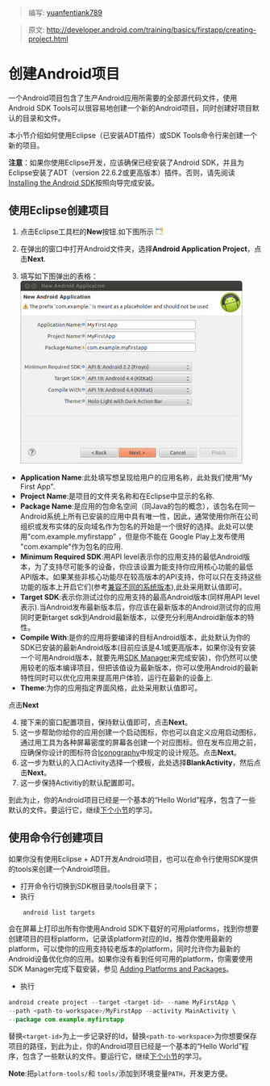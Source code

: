 > 编写: [yuanfentiank789](https://github.com/yuanfentiank789)

> 原文: <http://developer.android.com/training/basics/firstapp/creating-project.html>

# 创建Android项目

一个Android项目包含了生产Android应用所需要的全部源代码文件，使用Android SDK Tools可以很容易地创建一个新的Android项目，同时创建好项目默认的目录和文件。

本小节介绍如何使用Eclipse（已安装ADT插件）或SDK Tools命令行来创建一个新的项目。

**注意**：如果你使用Eclipse开发，应该确保已经安装了Android SDK，并且为Eclipse安装了ADT（version 22.6.2或更高版本）插件。否则，请先阅读 [Installing the Android SDK](http://developer.android.com/sdk/installing/index.html)按照向导完成安装。

## 使用Eclipse创建项目

1. 点击Eclipse工具栏的**New**按钮.如下图所示
![eclipse-new](eclipse-new.png)

2. 在弹出的窗口中打开Android文件夹，选择**Android Application Project**，点击**Next**.

3. 填写如下图弹出的表格：
![adt-firstapp-setup](adt-firstapp-setup.png)

  * **Application Name**:此处填写想呈现给用户的应用名称，此处我们使用“My First App".
  * **Project Name**:是项目的文件夹名称和在Eclipse中显示的名称.
  * **Package Name**:是应用的包命名空间（同Java的包的概念），该包名在同一Android系统上所有已安装的应用中具有唯一性，因此，通常使用你所在公司组织或发布实体的反向域名作为包名的开始是一个很好的选择。此处可以使用"com.example.myfirstapp" ，但是你不能在 Google Play上发布使用 "com.example"作为包名的应用.
  * **Minimum Required SDK**:用API level表示你的应用支持的最低Android版本，为了支持尽可能多的设备，你应该设置为能支持你应用核心功能的最低API版本。如果某些非核心功能尽在较高版本的API支持，你可以只在支持这些功能的版本上开启它们(参考[兼容不同的系统版本](/basics/supporting-devices/platforms.html)),此处采用默认值即可。
  * **Target SDK**:表示你测试过你的应用支持的最高Android版本(同样用API level表示).当Android发布最新版本后，你应该在最新版本的Android测试你的应用同时更新target sdk到Android最新版本，以便充分利用Android新版本的特性。
  * **Compile With**:是你的应用将要编译的目标Android版本，此处默认为你的SDK已安装的最新Android版本(目前应该是4.1或更高版本，如果你没有安装一个可用Android版本，就要先用[SDK Manager](http://developer.android.com/sdk/installing/adding-packages.html)来完成安装)，你仍然可以使用较老的版本编译项目，但把该值设为最新版本，你可以使用Android的最新特性同时可以优化应用来提高用户体验，运行在最新的设备上.
  * **Theme**:为你的应用指定界面风格，此处采用默认值即可。

  点击**Next**

4. 接下来的窗口配置项目，保持默认值即可，点击**Next**。
5. 这一步帮助你给你的应用创建一个启动图标，你也可以自定义应用启动图标，通过用工具为各种屏幕密度的屏幕各创建一个对应图标。但在发布应用之前，应确保你设计的图标符合[Iconography](http://developer.android.com/design/style/iconography.html)中规定的设计规范。点击**Next**。
6. 这一步为默认的入口Activity选择一个模板，此处选择**BlankActivity**，然后点击**Next**。
7. 这一步保持Activitiy的默认配置即可。

到此为止，你的Android项目已经是一个基本的“Hello World”程序，包含了一些默认的文件。要运行它，继续[下个小节](running-app.html)的学习。

## 使用命令行创建项目

如果你没有使用Eclipse + ADT开发Android项目，也可以在命令行使用SDK提供的tools来创建一个Android项目。

* 打开命令行切换到SDK根目录/tools目录下；
* 执行

```java
    android list targets
```

会在屏幕上打印出所有你使用Android SDK下载好的可用platforms，找到你想要创建项目的目标platform，记录该platform对应的Id，推荐你使用最新的platform，可以使你的应用支持较老版本的platform，同时允许你为最新的Android设备优化你的应用。如果你没有看到任何可用的platform，你需要使用SDK Manager完成下载安装，参见 [Adding Platforms and Packages](http://developer.android.com/sdk/installing/adding-packages.html)。

* 执行

```java
android create project --target <target-id> --name MyFirstApp \
--path <path-to-workspace>/MyFirstApp --activity MainActivity \
--package com.example.myfirstapp
```

替换`<target-id>`为上一步记录好的Id，替换`<path-to-workspace>`为你想要保存项目的路径，到此为止，你的Android项目已经是一个基本的“Hello World”程序，包含了一些默认的文件。要运行它，继续[下个小节](running-app.html)的学习。

**Note**:把`platform-tools/`和 `tools/`添加到环境变量`PATH`，开发更方便。
